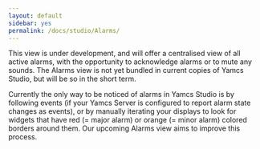 ```yaml
---
layout: default
sidebar: yes
permalink: /docs/studio/Alarms/
---
```


This view is under development, and will offer a centralised view of all active alarms, with the opportunity to acknowledge alarms or to mute any sounds. The Alarms view is not yet bundled in current copies of Yamcs Studio, but will be so in the short term.

<div class="hint">
    Currently the only way to be noticed of alarms in Yamcs Studio is by following events (if your Yamcs Server is configured to report alarm state changes as events), or by manually iterating your displays to look for widgets that have red (= major alarm) or orange (= minor alarm) colored borders around them. Our upcoming Alarms view aims to improve this process.
</div>
